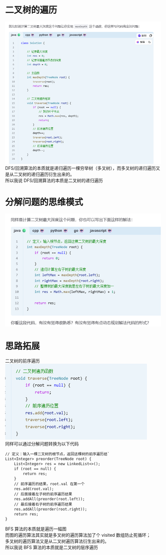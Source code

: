 # 二叉树的遍历
![img_1.png](img_1.png)
DFS/回溯算法的本质就是递归遍历一棵穷举树（多叉树），而多叉树的递归遍历又是从二叉树的递归遍历衍生出来的。  
所以我说 DFS/回溯算法的本质是二叉树的递归遍历

# 分解问题的思维模式
![img_2.png](img_2.png)


# 思路拓展
二叉树的前序遍历  
![img_3.png](img_3.png)  
同样可以通过分解问题转换为以下代码 
```
// 定义：输入一棵二叉树的根节点，返回这棵树的前序遍历结`
List<Integer> preorder(TreeNode root) {
    List<Integer> res = new LinkedList<>();
    if (root == null) {
        return res;
    }
    // 前序遍历的结果，root.val 在第一个
    res.add(root.val);
    // 后面接着左子树的前序遍历结果
    res.addAll(preorder(root.left));
    // 最后接着右子树的前序遍历结果
    res.addAll(preorder(root.right));  
    return res;
}
```

BFS 算法的本质就是遍历一幅图  
而图的遍历算法其实就是多叉树的遍历算法加了个 visited 数组防止死循环；  
多叉树的遍历算法又是从二叉树遍历算法衍生出来的。  
所以我说 BFS 算法的本质就是二叉树的层序遍历
```

```